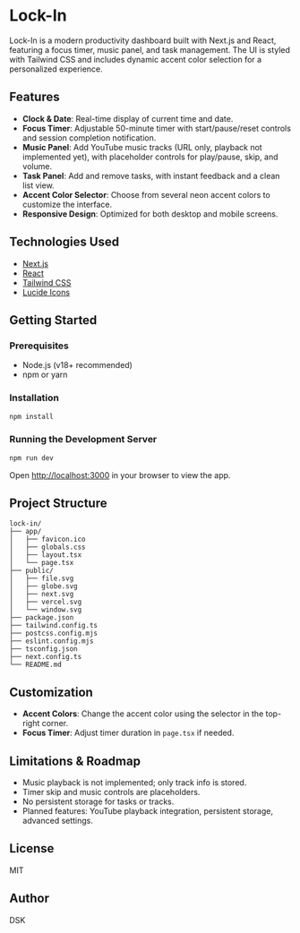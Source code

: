 # Lock-In

Lock-In is a modern productivity dashboard built with Next.js and React, featuring a focus timer, music panel, and task management. The UI is styled with Tailwind CSS and includes dynamic accent color selection for a personalized experience.

## Features

- **Clock & Date**: Real-time display of current time and date.
- **Focus Timer**: Adjustable 50-minute timer with start/pause/reset controls and session completion notification.
- **Music Panel**: Add YouTube music tracks (URL only, playback not implemented yet), with placeholder controls for play/pause, skip, and volume.
- **Task Panel**: Add and remove tasks, with instant feedback and a clean list view.
- **Accent Color Selector**: Choose from several neon accent colors to customize the interface.
- **Responsive Design**: Optimized for both desktop and mobile screens.

## Technologies Used

- [Next.js](https://nextjs.org/)
- [React](https://react.dev/)
- [Tailwind CSS](https://tailwindcss.com/)
- [Lucide Icons](https://lucide.dev/)

## Getting Started

### Prerequisites
- Node.js (v18+ recommended)
- npm or yarn

### Installation

```bash
npm install
```

### Running the Development Server

```bash
npm run dev
```

Open [http://localhost:3000](http://localhost:3000) in your browser to view the app.

## Project Structure

```
lock-in/
├── app/
│   ├── favicon.ico
│   ├── globals.css
│   ├── layout.tsx
│   └── page.tsx
├── public/
│   ├── file.svg
│   ├── globe.svg
│   ├── next.svg
│   ├── vercel.svg
│   └── window.svg
├── package.json
├── tailwind.config.ts
├── postcss.config.mjs
├── eslint.config.mjs
├── tsconfig.json
├── next.config.ts
└── README.md
```

## Customization
- **Accent Colors**: Change the accent color using the selector in the top-right corner.
- **Focus Timer**: Adjust timer duration in `page.tsx` if needed.

## Limitations & Roadmap
- Music playback is not implemented; only track info is stored.
- Timer skip and music controls are placeholders.
- No persistent storage for tasks or tracks.
- Planned features: YouTube playback integration, persistent storage, advanced settings.

## License
MIT

## Author
DSK
